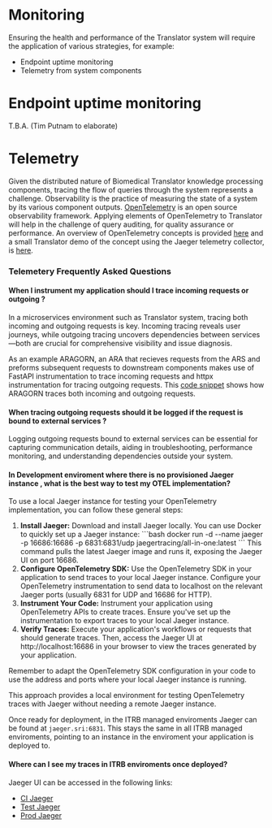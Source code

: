 # Monitoring

Ensuring the health and performance of the Translator system will require the application of various strategies, for example:

* Endpoint uptime monitoring
* Telemetry from system components

# Endpoint uptime monitoring

T.B.A. (Tim Putnam to elaborate)

# Telemetry

Given the distributed nature of Biomedical Translator knowledge processing components, tracing the flow of queries through the system represents a challenge. Observability is the practice of measuring the state of a system by its various component outputs. [OpenTelemetry](https://opentelemetry.io/) is an open source observability framework. Applying elements of OpenTelemetry to Translator will help in the challenge of query auditing, for quality assurance or performance.  An overview of OpenTelemetry concepts is provided [here](https://docs.google.com/presentation/d/1OjcE1gVhx8u9EvvHGn6h50otBKmpd-9HidlTNppXXy0/edit#slide=id.g27ee40efb83_0_3) and a small Translator demo of the concept using the Jaeger telemetry collector, is [here](https://github.com/TranslatorSRI/Jaeger-demo).

### Telemetery Frequently Asked Questions
#### When I instrument my application should I trace incoming requests or outgoing ?
 In a microservices environment such as Translator system, tracing both incoming and outgoing requests is key. Incoming tracing reveals user journeys, while outgoing tracing uncovers dependencies between services—both are crucial for comprehensive visibility and issue diagnosis.

 As an example ARAGORN, an ARA that recieves requests from the ARS and preforms subsequent requests to downstream components makes use of FastAPI instrumentation to trace incoming requests and httpx instrumentation for tracing outgoing requests. This [code snippet](https://github.com/ranking-agent/aragorn/blob/main/src/otel_config.py) shows how ARAGORN traces both incoming and outgoing requests.

#### When tracing outgoing requests should it be logged if the request is bound to external services ?
Logging outgoing requests bound to external services can be essential for capturing communication details, aiding in troubleshooting, performance monitoring, and understanding dependencies outside your system.

#### In Development enviroment where there is no provisioned Jaeger instance , what is the best way to test my OTEL implementation?

To use a local Jaeger instance for testing your OpenTelemetry implementation, you can follow these general steps:
<ol>
<li> <strong>Install Jaeger:</strong> Download and install Jaeger locally. You can use Docker to quickly set up a Jaeger instance:
```bash
docker run -d --name jaeger -p 16686:16686 -p 6831:6831/udp jaegertracing/all-in-one:latest
```
This command pulls the latest Jaeger image and runs it, exposing the Jaeger UI on port 16686.
</li>
<li> <strong>Configure OpenTelemetry SDK:</strong> Use the OpenTelemetry SDK in your application to send traces to your local Jaeger instance. Configure your OpenTelemetry instrumentation to send data to localhost on the relevant Jaeger ports (usually 6831 for UDP and 16686 for HTTP).
</li>
<li><strong>Instrument Your Code:</strong> Instrument your application using OpenTelemetry APIs to create traces. Ensure you've set up the instrumentation to export traces to your local Jaeger instance.
</li>
<li><strong>Verify Traces:</strong> Execute your application's workflows or requests that should generate traces. Then, access the Jaeger UI at http://localhost:16686 in your browser to view the traces generated by your application.</li>
</ol>

Remember to adapt the OpenTelemetry SDK configuration in your code to use the address and ports where your local Jaeger instance is running.

This approach provides a local environment for testing OpenTelemetry traces with Jaeger without needing a remote Jaeger instance.

Once ready for deployment, in the ITRB managed enviroments Jaeger can be found at `jaeger.sri:6831`. This stays the same in all ITRB managed enviroments, pointing to an instance in the enviroment your application is deployed to. 

#### Where can I see my traces in ITRB enviroments once deployed?
Jaeger UI can be accessed in the following links: 
* [CI Jaeger](https://translator-otel.ci.transltr.io/search)
* [Test Jaeger](https://translator-otel.test.transltr.io/search)
* [Prod Jaeger](https://translator-otel.transltr.io/search)

